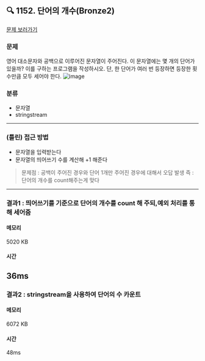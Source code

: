 ## 🔍 1152. 단어의 개수(Bronze2)
[문제 보러가기](https://www.acmicpc.net/problem/1152)
### 문제
영어 대소문자와 공백으로 이루어진 문자열이 주어진다. 이 문자열에는 몇 개의 단어가 있을까? 이를 구하는 프로그램을 작성하시오. 단, 한 단어가 여러 번 등장하면 등장한 횟수만큼 모두 세어야 한다.
![image](https://github.com/user-attachments/assets/35d63148-1c1e-4ecf-abcb-5bfc75642bbd)



### 분류
- 문자열
- stringstream
---
### (틀린) 접근 방법
- 문자열을 입력받는다
- 문자열의 띄어쓰기 수를 계산해 +1 해준다
> 문제점 : 공백이 주어진 경우와 단어 1개만 주어진 경우에 대해서 오답 발생
> 즉 : 단어의 개수를 count해주는게 맞다
---
### 결과1 : 띄어쓰기를 기준으로 단어의 개수를 count 해 주되,예외 처리를 통해 세어줌
#### 메모리
5020 KB
#### 시간
36ms
---
### 결과2 : stringstream을 사용하여 단어의 수 카운트
#### 메모리
6072 KB
#### 시간
48ms
